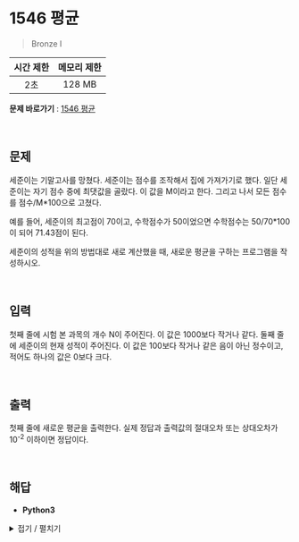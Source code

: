 # 1546 평균
> Bronze I

|시간 제한|메모리 제한|
|:---:|:---:|
|2초|128 MB|

**문제 바로가기** : [1546 평균](https://www.acmicpc.net/problem/1546 "1546 평균")

</br>

## 문제
세준이는 기말고사를 망쳤다. 세준이는 점수를 조작해서 집에 가져가기로 했다. 일단 세준이는 자기 점수 중에 최댓값을 골랐다. 이 값을 M이라고 한다. 그리고 나서 모든 점수를 점수/M*100으로 고쳤다.

예를 들어, 세준이의 최고점이 70이고, 수학점수가 50이었으면 수학점수는 50/70*100이 되어 71.43점이 된다.

세준이의 성적을 위의 방법대로 새로 계산했을 때, 새로운 평균을 구하는 프로그램을 작성하시오.

</br>

## 입력
첫째 줄에 시험 본 과목의 개수 N이 주어진다. 이 값은 1000보다 작거나 같다. 둘째 줄에 세준이의 현재 성적이 주어진다. 이 값은 100보다 작거나 같은 음이 아닌 정수이고, 적어도 하나의 값은 0보다 크다.

</br>

## 출력
첫째 줄에 새로운 평균을 출력한다. 실제 정답과 출력값의 절대오차 또는 상대오차가 10<sup>-2</sup> 이하이면 정답이다.

</br>

## 해답
- **Python3**
<details>
<summary>접기 / 펼치기</summary>
<div markdown="1">

```py
import sys
size = int(input())
aryScore = list(map(int, sys.stdin.readline().split()))

maxScore = max(aryScore)
scoreMul = 1 / maxScore * 100
for i in range(len(aryScore)):
    aryScore[i] *= scoreMul
print(sum(aryScore) / size)
```

</div>
</details>
